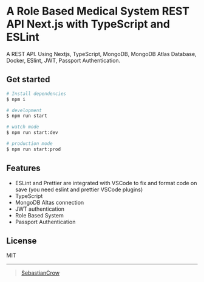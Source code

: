 # A Role Based Medical System REST API Next.js with TypeScript and ESLint

A REST API. Using Nextjs, TypeScript, MongoDB, MongoDB Atlas Database, Docker, ESlint, JWT, Passport Authentication.

## Get started

```sh
# Install dependencies
$ npm i 

# development
$ npm run start

# watch mode
$ npm run start:dev

# production mode
$ npm run start:prod
```

## Features

- ESLint and Prettier are integrated with VSCode to fix and format code on save (you need eslint and prettier VSCode plugins)
- TypeScript
- MongoDB Altas connection
- JWT authentication
- Role Based System
- Passport Authentication


## License

MIT

---

> [SebastianCrow](https://github.com/sebastian-crow)